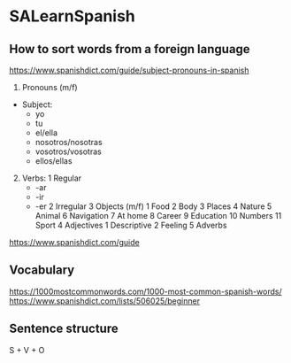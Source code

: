 # SALearnSpanish

## How to sort words from a foreign language
https://www.spanishdict.com/guide/subject-pronouns-in-spanish  
1. Pronouns (m/f)
  * Subject:
    * yo
    * tu
    * el/ella
    * nosotros/nosotras
    * vosotros/vosotras
    * ellos/ellas
2. Verbs:
  1 Regular
    * -ar
    * -ir
    * -er
  2 Irregular
3 Objects (m/f)
  1 Food
  2 Body
  3 Places
  4 Nature
  5 Animal
  6 Navigation
  7 At home
  8 Career
  9 Education
  10 Numbers
  11 Sport
4 Adjectives
  1 Descriptive
  2 Feeling
5 Adverbs


https://www.spanishdict.com/guide

## Vocabulary
 
https://1000mostcommonwords.com/1000-most-common-spanish-words/  
https://www.spanishdict.com/lists/506025/beginner  
## Sentence structure

S + V + O
